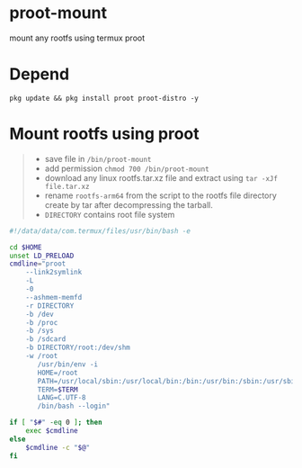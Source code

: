 # proot-mount
mount any rootfs using termux proot

# Depend
```
pkg update && pkg install proot proot-distro -y
```

# Mount rootfs using proot
> - save file in `/bin/proot-mount`
> - add permission `chmod 700 /bin/proot-mount`
> - download any linux rootfs.tar.xz file and extract using `tar -xJf file.tar.xz`
> - rename `rootfs-arm64` from the script to the rootfs file directory create by tar after decompressing the tarball.
> - `DIRECTORY` contains root file system

```bash
#!/data/data/com.termux/files/usr/bin/bash -e

cd $HOME
unset LD_PRELOAD
cmdline="proot
    --link2symlink
    -L 
    -0 
    --ashmem-memfd 
    -r DIRECTORY
    -b /dev
    -b /proc
    -b /sys
    -b /sdcard
    -b DIRECTORY/root:/dev/shm
    -w /root
       /usr/bin/env -i 
       HOME=/root 
       PATH=/usr/local/sbin:/usr/local/bin:/bin:/usr/bin:/sbin:/usr/sbin
       TERM=$TERM
       LANG=C.UTF-8
       /bin/bash --login"

if [ "$#" -eq 0 ]; then
    exec $cmdline
else
    $cmdline -c "$@"
fi
```
